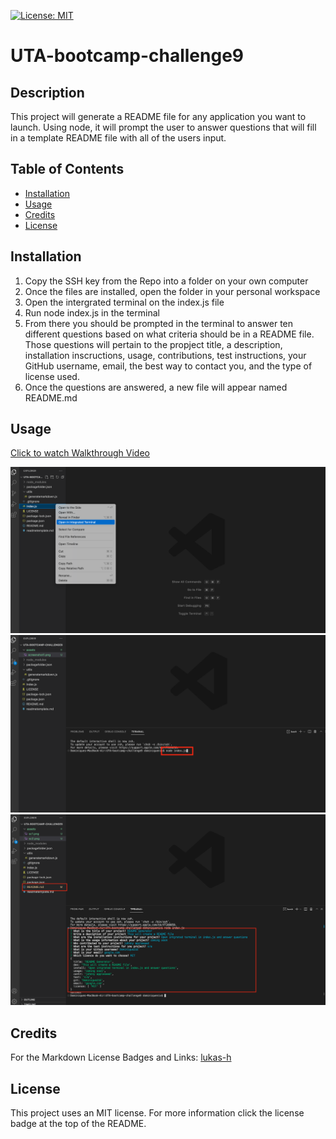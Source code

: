 [![License: MIT](https://img.shields.io/badge/License-MIT-yellow.svg)](https://opensource.org/licenses/MIT)
# UTA-bootcamp-challenge9
## Description 
This project will generate a README file for any application you want to launch. Using node, it will prompt the user to answer questions that will fill in a template README file with all of the users input. 
## Table of Contents
- [Installation](#installation)
- [Usage](#usage)
- [Credits](#credits)
- [License](#license)
## Installation
1. Copy the SSH key from the Repo into a folder on your own computer
2. Once the files are installed, open the folder in your personal workspace
3. Open the intergrated terminal on the index.js file
4. Run node index.js in the terminal
5. From there you should be prompted in the terminal to answer ten different questions based on what criteria should be in a README file. Those questions will pertain to the propject title, a description, installation inscructions, usage, contributions, test instructions, your GitHub username, email, the best way to contact you, and the type of license used. 
6. Once the questions are answered, a new file will appear named README.md
## Usage
[ Click to watch Walkthrough Video](https://drive.google.com/file/d/1DvMxRveh0d-oQ38HYtxSjZZxGtG0XZMo/view?usp=sharing)

 ![Opening Integrated Terminal](./assets/sc1.png)
 ![Running Code](./assets/sc2.png)
 ![Finding Newly Generated README File](./assets/sc3.png)
## Credits
For the Markdown License Badges and Links: [lukas-h](https://gist.github.com/lukas-h/2a5d00690736b4c3a7ba)
## License
This project uses an MIT license. For more information click the license badge at the top of the README.